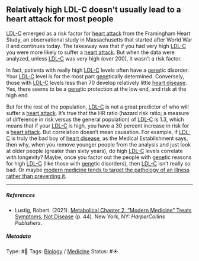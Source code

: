 ## Relatively high LDL-C doesn't usually lead to a heart attack for most people

[LDL-C](LDL-C.md) emerged as a risk factor for [heart attack]() from the Framingham Heart Study, an observational study in Massachusetts that started after World War II and continues today. The takeaway was that if you had very high [LDL-C](LDL-C.md) you were more likely to suffer a [heart attack](). But when the data were analyzed, unless [LDL-C](LDL-C.md) was very high (over 200), it wasn’t a risk factor. 

In fact, patients with really high [LDL-C](LDL-C.md) levels often have a [gene]()tic disorder. Your [LDL-C](LDL-C.md) level is for the most part [gene]()tically determined. Conversely, those with [LDL-C](LDL-C.md) levels less than 70 develop relatively little [heart disease](). Yes, there seems to be a [gene]()tic protection at the low end, and risk at the high end. 

But for the rest of the population, [LDL-C](LDL-C.md) is not a great predictor of who will suffer a [heart attack](). It’s true that the HR ratio (hazard risk ratio; a measure of difference in risk versus the general population) of [LDL-C](LDL-C.md) is 1.3, which means that if your [LDL-C](LDL-C.md) is high, you have a 30 percent increase in risk for a [heart attack](). But correlation doesn’t mean causation. For example, if [LDL-C](LDL-C.md) is truly the bad boy of [heart disease](), as the Medical Establishment says, then why, when you remove younger people from the analysis and just look at older people (greater than sixty years), do high [LDL-C](LDL-C.md) levels correlate with longevity? Maybe, once you factor out the people with [gene]()tic reasons for high [LDL-C](LDL-C.md) (like those with [gene]()tic disorders), then [LDL-C](LDL-C.md) isn’t really so bad. Or maybe [modern medicine tends to target the pathology of an illness rather than preventing it](Modern%20medicine%20tends%20to%20target%20the%20pathology%20of%20an%20illness%20rather%20than%20preventing%20it.md). 

---

##### References

* Lustig, Robert. (2021). [Metabolical Chapter 2. “Modern Medicine” Treats Symptoms, Not Disease](Metabolical%20Chapter%202.%20%E2%80%9CModern%20Medicine%E2%80%9D%20Treats%20Symptoms,%20Not%20Disease.md) (p. 44). New York, NY: *HarperCollins Publishers*.

##### Metadata

Type: #🔴 
Tags: [Biology]() / [Medicine](Medicine.md)
Status: #☀️ 
